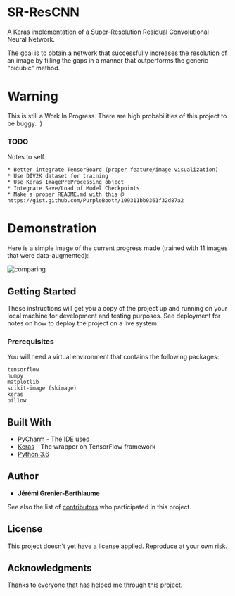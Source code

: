 # SR-ResCNN
A Keras implementation of a Super-Resolution Residual Convolutional Neural Network.

The goal is to obtain a network that successfully increases the resolution of an image by filling the gaps in a manner that outperforms the generic "bicubic" method.

# Warning
This is still a Work In Progress. There are high probabilities of this project to be buggy. :)

### TODO

Notes to self.

```
* Better integrate TensorBoard (proper feature/image visualization)
* Use DIV2K dataset for training
* Use Keras ImagePreProcessing object
* Integrate Save/Load of Model Checkpoints
* Make a proper README.md with this @ https://gist.github.com/PurpleBooth/109311bb0361f32d87a2
```

# Demonstration

Here is a simple image of the current progress made (trained with 11 images that were data-augmented):

![comparing](https://raw.githubusercontent.com/payne911/SR-ResCNN-Keras-/master/pictures/results.png)

## Getting Started

These instructions will get you a copy of the project up and running on your local machine for development and testing purposes. See deployment for notes on how to deploy the project on a live system.

### Prerequisites

You will need a virtual environment that contains the following packages:

```
tensorflow
numpy
matplotlib
scikit-image (skimage)
keras
pillow
```

## Built With

* [PyCharm](https://www.jetbrains.com/pycharm/) - The IDE used
* [Keras](https://keras.io/) - The wrapper on TensorFlow framework
* [Python 3.6](https://www.python.org/downloads/release/python-360/)

## Author

* **Jérémi Grenier-Berthiaume**

See also the list of [contributors](https://github.com/payne911/SR-ResCNN-Keras-/graphs/contributors) who participated in this project.

## License

This project doesn't yet have a license applied. Reproduce at your own risk.

## Acknowledgments

Thanks to everyone that has helped me through this project.
